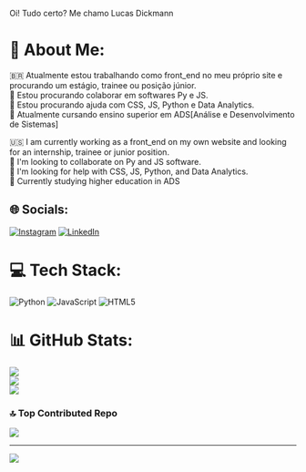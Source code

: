 Oi! Tudo certo? Me chamo Lucas Dickmann

# 💫 About Me:

🇧🇷 Atualmente estou trabalhando como front_end no meu próprio site e procurando um estágio, trainee ou posição júnior.<br>👯 Estou procurando colaborar em softwares Py e JS.<br>🤝 Estou procurando ajuda com CSS, JS, Python e Data Analytics.<br>🌱 Atualmente cursando ensino superior em ADS[Análise e Desenvolvimento de Sistemas]<br>

🇺🇸 I am currently working as a front_end on my own website and looking for an internship, trainee or junior position.<br>👯 I'm looking to collaborate on Py and JS software.<br>🤝 I'm looking for help with CSS, JS, Python, and Data Analytics.<br>🌱 Currently studying higher education in ADS<br>


## 🌐 Socials:
[![Instagram](https://img.shields.io/badge/Instagram-%23E4405F.svg?logo=Instagram&logoColor=white)](https://instagram.com/luksdickmann) [![LinkedIn](https://img.shields.io/badge/LinkedIn-%230077B5.svg?logo=linkedin&logoColor=white)](https://linkedin.com/in/https://www.linkedin.com/in/lucas-dickmann) 

# 💻 Tech Stack:
![Python](https://img.shields.io/badge/python-3670A0?style=for-the-badge&logo=python&logoColor=ffdd54) ![JavaScript](https://img.shields.io/badge/javascript-%23323330.svg?style=for-the-badge&logo=javascript&logoColor=%23F7DF1E) ![HTML5](https://img.shields.io/badge/html5-%23E34F26.svg?style=for-the-badge&logo=html5&logoColor=white)
# 📊 GitHub Stats:
![](https://github-readme-stats.vercel.app/api?username=ldickmann&theme=blue-green&hide_border=false&include_all_commits=false&count_private=false)<br/>
![](https://github-readme-streak-stats.herokuapp.com/?user=ldickmann&theme=blue-green&hide_border=false)<br/>
![](https://github-readme-stats.vercel.app/api/top-langs/?username=ldickmann&theme=blue-green&hide_border=false&include_all_commits=false&count_private=false&layout=compact)

### 🔝 Top Contributed Repo
![](https://github-contributor-stats.vercel.app/api?username=ldickmann&limit=5&theme=tokyonight&combine_all_yearly_contributions=true)

---
[![](https://visitcount.itsvg.in/api?id=ldickmann&icon=0&color=7)](https://visitcount.itsvg.in)

<!-- Proudly created with GPRM ( https://gprm.itsvg.in ) -->
